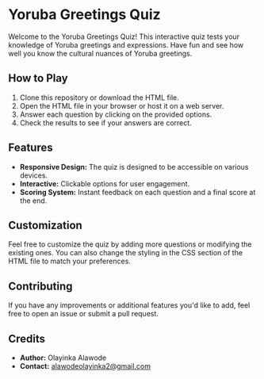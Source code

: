# Yoruba Greetings Quiz

Welcome to the Yoruba Greetings Quiz! This interactive quiz tests your knowledge of Yoruba greetings and expressions. Have fun and see how well you know the cultural nuances of Yoruba greetings.

## How to Play

1. Clone this repository or download the HTML file.
2. Open the HTML file in your browser or host it on a web server.
3. Answer each question by clicking on the provided options.
4. Check the results to see if your answers are correct.

## Features

- **Responsive Design:** The quiz is designed to be accessible on various devices.
- **Interactive:** Clickable options for user engagement.
- **Scoring System:** Instant feedback on each question and a final score at the end.


## Customization

Feel free to customize the quiz by adding more questions or modifying the existing ones. You can also change the styling in the CSS section of the HTML file to match your preferences.

## Contributing

If you have any improvements or additional features you'd like to add, feel free to open an issue or submit a pull request.

## Credits

- **Author:** Olayinka Alawode
- **Contact:** alawodeolayinka2@gmail.com
